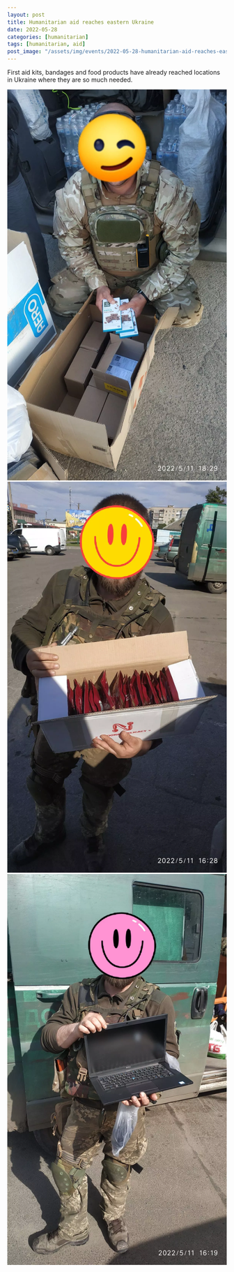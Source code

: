 ```yaml
---
layout: post
title: Humanitarian aid reaches eastern Ukraine
date: 2022-05-28
categories: [humanitarian]
tags: [humanitarian, aid]
post_image: "/assets/img/events/2022-05-28-humanitarian-aid-reaches-east/1.webp"
---
```


First aid kits, bandages and food products have already reached locations in Ukraine where they are so much needed.

<img src="/assets/img/events/2022-05-28-humanitarian-aid-reaches-east/4.webp" class="img-fluid" />

<img src="/assets/img/events/2022-05-28-humanitarian-aid-reaches-east/3.webp" class="img-fluid" />

<img src="/assets/img/events/2022-05-28-humanitarian-aid-reaches-east/2.webp" class="img-fluid" />